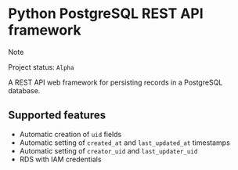 # Python PostgreSQL REST API framework
> [!NOTE]
> Project status: `Alpha`

A REST API web framework for persisting records in a PostgreSQL database.

## Supported features
- Automatic creation of `uid` fields
- Automatic setting of `created_at` and `last_updated_at` timestamps
- Automatic setting of `creator_uid` and `last_updater_uid`
- RDS with IAM credentials
